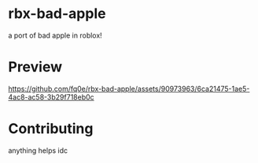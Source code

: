# rbx-bad-apple
a port of bad apple in roblox!

# Preview
https://github.com/fq0e/rbx-bad-apple/assets/90973963/6ca21475-1ae5-4ac8-ac58-3b29f718eb0c

# Contributing
anything helps idc
